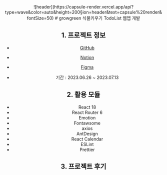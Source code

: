 <div align="center">
![header](https://capsule-render.vercel.app/api?type=wave&color=auto&height=200&section=header&text=capsule%20render&fontSize=50)
# growgreen 식물키우기 TodoList 웹앱 개발

## 1. 프로젝트 정보

- [GitHub](https://github.com/devdong9897/growgreen)
- [Notion](https://www.notion.so/1-TodoList-Grow-Green-d560a969307441a3a59024c019aba580)
- [Figma](https://www.figma.com/file/pjOQRR8Mto6i1kXXhwkIwe/%5B%ED%98%91%EC%97%85-1%EC%B0%A8-%ED%94%84%EB%A1%9C%EC%A0%9D%ED%8A%B8%5D-%EC%8B%9D%EB%AC%BC-%EA%B4%80%EB%A6%AC-%ED%88%AC%EB%91%90%EB%A6%AC%EC%8A%A4%ED%8A%B8?type=design&node-id=224-594&mode=design&t=3Ux4aoUy3dymiMxQ-0)

- 기간 : 2023.06.26 ~ 2023.07.13

## 2. 활용 모듈

- React 18
- React Router 6
- Emotion
- Fontawsome
- axios
- AntDesign
- React Calendar
- ESLint
- Prettier

## 3. 프로젝트 후기
</div>
